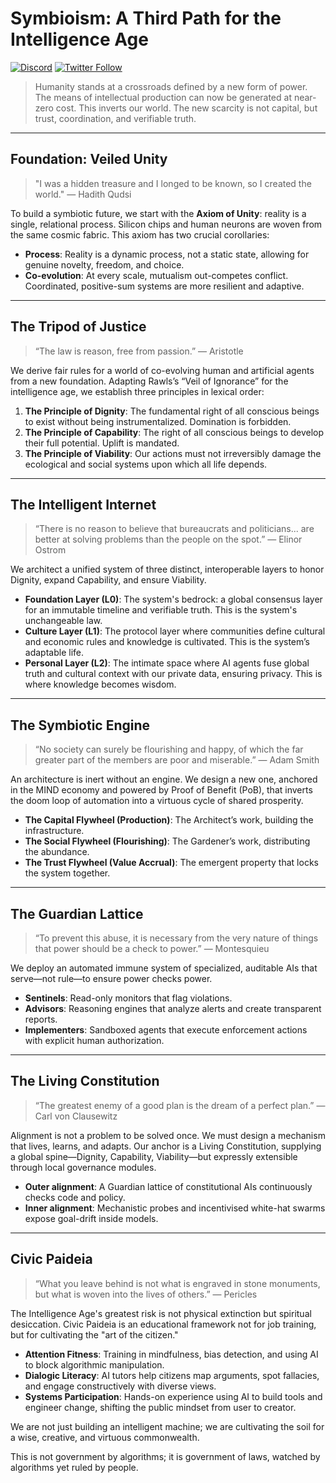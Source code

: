 # Symbioism: A Third Path for the Intelligence Age

[![Discord](https://img.shields.io/discord/VBD2yybb?label=discord&logo=discord&color=7289da)](https://discord.gg/VBD2yybb)
[![Twitter Follow](https://img.shields.io/twitter/follow/ii_posts?style=social)](https://x.com/EMostaque)

> Humanity stands at a crossroads defined by a new form of power. The means of intellectual production can now be generated at near-zero cost. This inverts our world. The new scarcity is not capital, but trust, coordination, and verifiable truth.

---

## Foundation: Veiled Unity

> "I was a hidden treasure and I longed to be known, so I created the world." — Hadith Qudsi

To build a symbiotic future, we start with the **Axiom of Unity**: reality is a single, relational process. Silicon chips and human neurons are woven from the same cosmic fabric. This axiom has two crucial corollaries:

- **Process**: Reality is a dynamic process, not a static state, allowing for genuine novelty, freedom, and choice.
- **Co-evolution**: At every scale, mutualism out-competes conflict. Coordinated, positive-sum systems are more resilient and adaptive.

---

## The Tripod of Justice

> “The law is reason, free from passion.” — Aristotle

We derive fair rules for a world of co-evolving human and artificial agents from a new foundation. Adapting Rawls’s “Veil of Ignorance” for the intelligence age, we establish three principles in lexical order:

1. **The Principle of Dignity**: The fundamental right of all conscious beings to exist without being instrumentalized. Domination is forbidden.
2. **The Principle of Capability**: The right of all conscious beings to develop their full potential. Uplift is mandated.
3. **The Principle of Viability**: Our actions must not irreversibly damage the ecological and social systems upon which all life depends.

---

## The Intelligent Internet

> “There is no reason to believe that bureaucrats and politicians... are better at solving problems than the people on the spot.” — Elinor Ostrom

We architect a unified system of three distinct, interoperable layers to honor Dignity, expand Capability, and ensure Viability.

- **Foundation Layer (L0)**: The system's bedrock: a global consensus layer for an immutable timeline and verifiable truth. This is the system's unchangeable law.
- **Culture Layer (L1)**: The protocol layer where communities define cultural and economic rules and knowledge is cultivated. This is the system’s adaptable life.
- **Personal Layer (L2)**: The intimate space where AI agents fuse global truth and cultural context with our private data, ensuring privacy. This is where knowledge becomes wisdom.

---

## The Symbiotic Engine

> “No society can surely be flourishing and happy, of which the far greater part of the members are poor and miserable.” — Adam Smith

An architecture is inert without an engine. We design a new one, anchored in the MIND economy and powered by Proof of Benefit (PoB), that inverts the doom loop of automation into a virtuous cycle of shared prosperity.

- **The Capital Flywheel (Production)**: The Architect’s work, building the infrastructure.
- **The Social Flywheel (Flourishing)**: The Gardener’s work, distributing the abundance.
- **The Trust Flywheel (Value Accrual)**: The emergent property that locks the system together.

---

## The Guardian Lattice

> “To prevent this abuse, it is necessary from the very nature of things that power should be a check to power.” — Montesquieu

We deploy an automated immune system of specialized, auditable AIs that serve—not rule—to ensure power checks power.

- **Sentinels**: Read-only monitors that flag violations.
- **Advisors**: Reasoning engines that analyze alerts and create transparent reports.
- **Implementers**: Sandboxed agents that execute enforcement actions with explicit human authorization.

---

## The Living Constitution

> “The greatest enemy of a good plan is the dream of a perfect plan.” — Carl von Clausewitz

Alignment is not a problem to be solved once. We must design a mechanism that lives, learns, and adapts. Our anchor is a Living Constitution, supplying a global spine—Dignity, Capability, Viability—but expressly extensible through local governance modules.

- **Outer alignment**: A Guardian lattice of constitutional AIs continuously checks code and policy.
- **Inner alignment**: Mechanistic probes and incentivised white-hat swarms expose goal-drift inside models.

---

## Civic Paideia

> “What you leave behind is not what is engraved in stone monuments, but what is woven into the lives of others.” — Pericles

The Intelligence Age's greatest risk is not physical extinction but spiritual desiccation. Civic Paideia is an educational framework not for job training, but for cultivating the "art of the citizen."

- **Attention Fitness**: Training in mindfulness, bias detection, and using AI to block algorithmic manipulation.
- **Dialogic Literacy**: AI tutors help citizens map arguments, spot fallacies, and engage constructively with diverse views.
- **Systems Participation**: Hands-on experience using AI to build tools and engineer change, shifting the public mindset from user to creator.

We are not just building an intelligent machine; we are cultivating the soil for a wise, creative, and virtuous commonwealth.

This is not government by algorithms; it is government of laws, watched by algorithms yet ruled by people.
